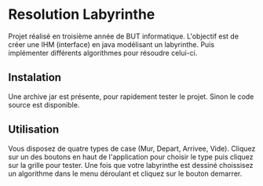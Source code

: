 # Resolution Labyrinthe
Projet réalisé en troisième année de BUT informatique. L'objectif est de créer une IHM (interface) en java modélisant un labyrinthe. Puis implémenter différents algorithmes pour résoudre celui-ci.  

## Instalation
Une archive jar est présente, pour rapidement tester le projet.
Sinon le code source est disponible.

## Utilisation
Vous disposez de quatre types de case (Mur, Depart, Arrivee, Vide). Cliquez sur un des boutons en haut de l'application pour choisir le type puis cliquez sur la grille pour tester. Une fois que votre labyrinthe est dessiné choissisez un algorithme dans le menu déroulant et cliquez sur le bouton demarrer.
